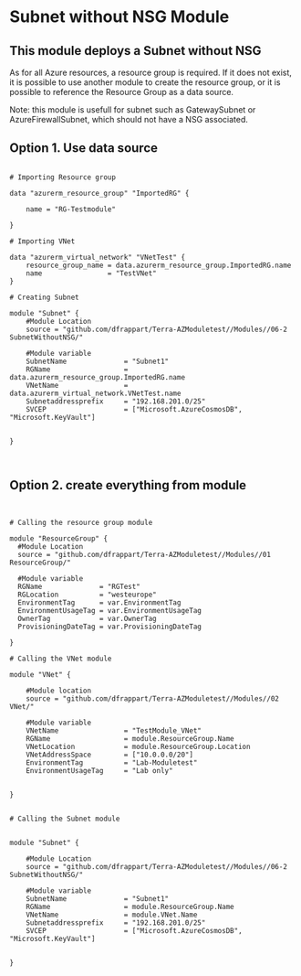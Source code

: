 # Subnet without NSG Module

## This module deploys a Subnet without NSG


As for all Azure resources, a resource group is required.
If it does not exist, it is possible to use another module to create the resource group, or it is possible to reference the Resource Group as a data source.

Note: this module is usefull for subnet such as GatewaySubnet or AzureFirewallSubnet, which should not have a NSG associated.

## Option 1. Use data source

```hcl

# Importing Resource group 

data "azurerm_resource_group" "ImportedRG" {

    name = "RG-Testmodule"

}

# Importing VNet

data "azurerm_virtual_network" "VNetTest" {
    resource_group_name = data.azurerm_resource_group.ImportedRG.name
    name                = "TestVNet"
}

# Creating Subnet

module "Subnet" {
    #Module Location
    source = "github.com/dfrappart/Terra-AZModuletest//Modules//06-2 SubnetWithoutNSG/"

    #Module variable
    SubnetName              = "Subnet1"
    RGName                  = data.azurerm_resource_group.ImportedRG.name
    VNetName                = data.azurerm_virtual_network.VNetTest.name
    Subnetaddressprefix     = "192.168.201.0/25"
    SVCEP                   = ["Microsoft.AzureCosmosDB", "Microsoft.KeyVault"]


}



```




## Option 2. create everything from module

```hcl


# Calling the resource group module

module "ResourceGroup" {
  #Module Location
  source = "github.com/dfrappart/Terra-AZModuletest//Modules//01 ResourceGroup/"

  #Module variable
  RGName              = "RGTest"
  RGLocation          = "westeurope"
  EnvironmentTag      = var.EnvironmentTag
  EnvironmentUsageTag = var.EnvironmentUsageTag
  OwnerTag            = var.OwnerTag
  ProvisioningDateTag = var.ProvisioningDateTag

}

# Calling the VNet module

module "VNet" {

    #Module location
    source = "github.com/dfrappart/Terra-AZModuletest//Modules//02 VNet/"

    #Module variable
    VNetName                = "TestModule_VNet"
    RGName                  = module.ResourceGroup.Name
    VNetLocation            = module.ResourceGroup.Location
    VNetAddressSpace        = ["10.0.0.0/20"]
    EnvironmentTag          = "Lab-Moduletest"
    EnvironmentUsageTag     = "Lab only"


}


# Calling the Subnet module


module "Subnet" {

    #Module Location
    source = "github.com/dfrappart/Terra-AZModuletest//Modules//06-2 SubnetWithoutNSG/"

    #Module variable
    SubnetName              = "Subnet1"
    RGName                  = module.ResourceGroup.Name
    VNetName                = module.VNet.Name
    Subnetaddressprefix     = "192.168.201.0/25"
    SVCEP                   = ["Microsoft.AzureCosmosDB", "Microsoft.KeyVault"]


}

```